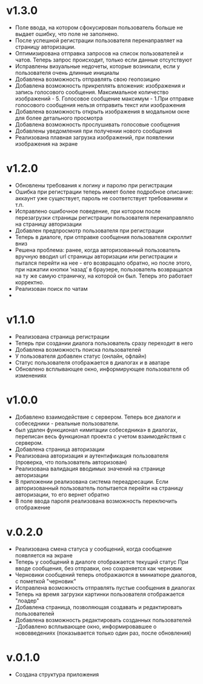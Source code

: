 # v1.3.0

- Поле ввода, на котором сфокусирован пользователь больше не выдает
ошибку, что поле не заполнено.
- После успешной регистрации пользователя перенаправляет на страницу
  авторизации.
- Оптимизирована отправка запросов на список пользователей и чатов.
  Теперь запрос происходит, только если данные отсутствуют
- Исправлены визуальные недочеты, которые возникали, если у пользователя
  очень длинные инициалы
- Добавлена возможность отправлять свою геопозицию
- Добавлена возможность прикреплять вложения: изображения и запись
  голосового сообщения. Максимальное количество изображений - 5.
  Голосовое сообщение максимум - 1.При отправке голосового сообщения
  нельзя отправить текст или изображения
- Добавлена возможность открыть изображения в модальном окне для более
  детального просмотра
- Добавлена возможность прослушивать голосовые сообщения
- Добавлены уведомления при получении нового сообщения
- Реализована плавная загрузка изображений, при появлении изображения на
  экране

# v1.2.0

- Обновлены требования к логину и паролю при регистрации
- Ошибка при регистрации теперь имеет более подробное описание: аккаунт
уже существует, пароль не соответствует требованиям и т.п.
- Исправлено ошибочное поведение, при котором после перезагрузки
страницы регистрации пользователя перенаправляло на страницу
авторизации
- Добавлен предпросмотр пользователя при регистрации 
- Теперь в диалоге, при отправке сообщения пользователя скроллит вниз
- Решена проблема: ранее, когда авторизованный пользователь вручную
вводил url страницы авторизации или регистрации и пытался перейти на
нее - его возвращало обратно, но после этого, при нажатии кнопки
‘назад’ в браузере, пользователь возвращался на ту же самую страничку,
на которой он был. Теперь это работает корректно. 
- Реализован поиск по чатам
- 
# v1.1.0

- Реализована страница регистрации
- Теперь при создании диалога пользователь сразу переходит в него
- Добавлена возможность поиска пользователей
- У пользователя добавлен статус (онлайн, офлайн)
- Статус пользователя отображается в диалогах и в аватаре
- Обновлено всплывающее окно, информирующее пользователя об изменениях

# v1.0.0
- Добавлено взаимодействие с сервером. Теперь все диалоги и собеседники - реальные пользователи.
- был удален функционал «имитации собеседника» в
  диалогах, переписан весь функционал проекта с учетом взаимодействия с
  сервером.
- Добавлена страница авторизации
- Реализована авторизация и аутентификация пользователя (проверка, что пользователь авторизован)
- Реализована валидация вводимых значений на странице авторизации
- В приложении реализована система переадресации. Если авторизованный пользователь попытается перейти на страницу авторизации, то его вернет обратно
- В поле ввода пароля реализована возможность переключить отображение

# v.0.2.0
- Реализована смена статуса у сообщений, когда сообщение появляется на
экране 
- Теперь у сообщений в диалоге отображается текущий статус
При вводе сообщения, без отправки, оно сохраняется как черновик 
- Черновики сообщений теперь отображаются в миниатюре диалогов, с
пометкой "черновик" 
- Исправлена возможность отправлять пустые сообщения в диалогах
- Теперь на время загрузки картинки пользователя отображается "лоадер"
- Добавлена страница, позволяющая создавать и редактировать
пользователей
- Добавлена возможность редактировать созданных пользователей
-Добавлено всплывающее окно, информировавшее о нововведениях (показывается только один раз, после обновления)

# v.0.1.0 
- Создана структура приложения